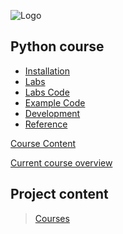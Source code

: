 ![Logo](https://www.iten-engineering.ch/logo.png)

## Python course

- [Installation](doc/)
- [Labs](doc/labs.md)
- [Labs Code](lab)
- [Example Code](example)
- [Development](doc/dev.md)
- [Reference](doc/refs.md)

<a href="https://www.iten-engineering.ch/course.php?title=python" target="_blank">Course Content</a>

<a href="https://www.iten-engineering.ch/course.php" target="_blank">Current course overview</a>

## Project content

     
> [Courses](https://www.iten-engineering.ch/course)
